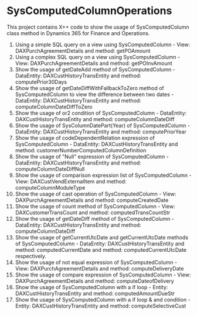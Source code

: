 # SysComputedColumnOperations
This project contains X++ code to show the usage of SysComputedColumn class method in Dynamics 365 for Finance and Operations.
1) Using a simple SQL query on a view using SysComputedColumn - View: DAXPurchAgreementDetails and method: getPOAmount
2) Using a complex SQL query on a view using SysComputedColumn - View: DAXPurchAgreementDetails and method: getPOInvAmount
3) Show the usage of getDateAdd method of SysComputedColumn - DataEntity: DAXCustHistoryTransEntity and method: computePrior30Days
4) Show the usage of getDateDiffWithFallbackToZero method of SysComputedColumn to view the difference between two dates - DataEntity: DAXCustHistoryTransEntity and method: computeColumnDateDiffToZero
5) Show the usage of or2 condition of SysComputedColumn - DataEntity: DAXCustHistoryTransEntity and method: computeColumnDateDiff
6) Show the usage of SysColumnDatePart(Year) of SysComputedColumn - DataEntity: DAXCustHistoryTransEntity and method: computePriorYear
7) Show the usage of codeDependentRelation expression of SysComputedColumn - DataEntity: DAXCustHistoryTransEntity and method: customerNumberComputedColumnDefinition
8) Show the usage of "Null" expression of SysComputedColumn - DataEntity: DAXCustHistoryTransEntity and method: computeColumnDateDiffNull
9) Show the usage of comparison expression list of SysComputedColumn - View: DAXCustVendExternalItem and method: computeColumnModuleType
10) Show the usage of cast operation of SysComputedColumn - View: DAXPurchAgreementDetails and method: computeCreatedDate
11) Show the usage of count method of SysComputedColumn - View: DAXCustomerTransCount  and method: computedTransCountStr
12) Show the usage of getDateDiff method of SysComputedColumn - DataEntity: DAXCustHistoryTransEntity  and method: computeColumnDateDiff
13) Show the usage of getCurrentUtcDate and getCurrentUtcDate methods of SysComputedColumn - DataEntity: DAXCustHistoryTransEntity  and method: computedCurrentDate and method: computedCurrentUtcDate respectively.
14) Show the usage of not equal expression of SysComputedColumn - View: DAXPurchAgreementDetails and method: computeDeliveryDate
15) Show the usage of compare expression of SysComputedColumn - View: DAXPurchAgreementDetails and method: computeDateofDelivery
16) Show the usage of SysComputedColumn with a if loop - Entity: DAXCustHistoryTransEntity and method: computedAmountDueStr 
17) Show the usage of SysComputedColumn with a if loop & and condition - Entity: DAXCustHistoryTransEntity and method: computeSelectiveCust 
